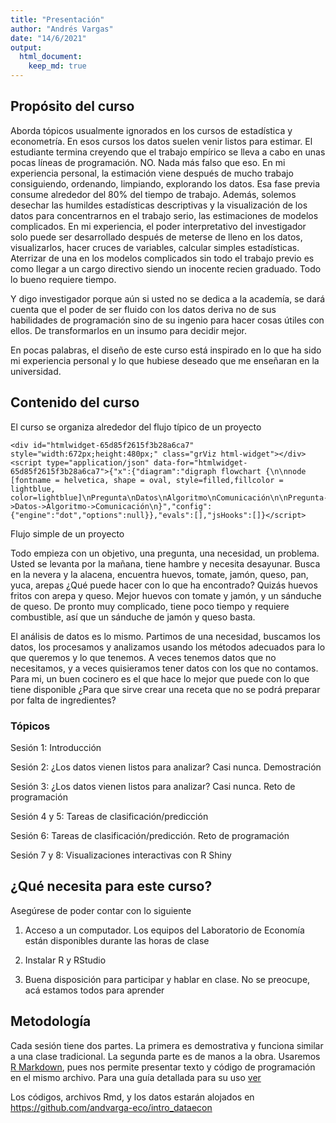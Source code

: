 ```yaml
---
title: "Presentación"
author: "Andrés Vargas"
date: "14/6/2021"
output: 
  html_document:
    keep_md: true
---
```


## Propósito del curso

Aborda tópicos usualmente ignorados en los cursos de estadística y econometría. En esos cursos los datos suelen venir listos para estimar. El estudiante termina creyendo que el trabajo empírico se lleva a cabo en unas pocas líneas de programación. NO. Nada más falso que eso. En mi experiencia personal, la estimación viene después de mucho trabajo consiguiendo, ordenando, limpiando, explorando los datos. Esa fase previa consume alrededor del 80% del tiempo de trabajo. Además, solemos desechar las humildes estadísticas descriptivas y la visualización de los datos para concentrarnos en el trabajo serio, las estimaciones de modelos complicados. En mi experiencia, el poder interpretativo del investigador solo puede ser desarrollado después de meterse de lleno en los datos, visualizarlos, hacer cruces de variables, calcular simples estadísticas. Aterrizar de una en los modelos complicados sin todo el trabajo previo es como llegar a un cargo directivo siendo un inocente recien graduado. Todo lo bueno requiere tiempo. 

Y digo investigador porque aún si usted no se dedica a la academía, se dará cuenta que el poder de ser fluido con los datos deriva no de sus habilidades de programación sino de su ingenio para hacer cosas útiles con ellos. De transformarlos en un insumo para decidir mejor. 

En pocas palabras, el diseño de este curso está inspirado en lo que ha sido mi experiencia personal y lo que hubiese deseado que me enseñaran en la universidad. 


## Contenido del curso

El curso se organiza alrededor del flujo típico de un proyecto

<div class="figure">

```{=html}
<div id="htmlwidget-65d85f2615f3b28a6ca7" style="width:672px;height:480px;" class="grViz html-widget"></div>
<script type="application/json" data-for="htmlwidget-65d85f2615f3b28a6ca7">{"x":{"diagram":"digraph flowchart {\n\nnode [fontname = helvetica, shape = oval, style=filled,fillcolor = lightblue, color=lightblue]\nPregunta\nDatos\nAlgoritmo\nComunicación\n\nPregunta->Datos->Algoritmo->Comunicación\n}","config":{"engine":"dot","options":null}},"evals":[],"jsHooks":[]}</script>
```

<p class="caption">Flujo simple de un proyecto</p>
</div>

Todo empieza con un objetivo, una pregunta, una necesidad, un problema. Usted se levanta por la mañana, tiene hambre y necesita desayunar. Busca en la nevera y la alacena, encuentra huevos, tomate, jamón, queso, pan, yuca, arepas ¿Qué puede hacer con lo que ha encontrado? Quizás huevos fritos con arepa y queso.  Mejor huevos con tomate y jamón, y un sánduche de queso. De pronto muy complicado, tiene poco tiempo y requiere combustible, así que un sánduche de jamón y queso basta. 

El análisis de datos es lo mismo. Partimos de una necesidad, buscamos los datos, los procesamos y analizamos usando los métodos adecuados para lo que queremos y lo que tenemos. A veces tenemos datos que no necesitamos, y a veces quisieramos tener datos con los que no contamos. Para mi, un buen cocinero es el que hace lo mejor que puede con lo que tiene disponible ¿Para que sirve crear una receta que no se podrá preparar por falta de ingredientes?


### Tópicos

Sesión 1: Introducción

Sesión 2: ¿Los datos vienen listos para analizar? Casi nunca. Demostración

Sesión 3: ¿Los datos vienen listos para analizar? Casi nunca. Reto de programación

Sesión 4 y 5: Tareas de clasificación/predicción

Sesión 6: Tareas de clasificación/predicción. Reto de programación

Sesión 7 y 8: Visualizaciones interactivas con R Shiny


## ¿Qué necesita para este curso?

Asegúrese de poder contar con lo siguiente

1. Acceso a un computador. Los equipos del Laboratorio de Economía están disponibles durante las horas de clase

2. Instalar R y RStudio

3. Buena disposición para participar y hablar en clase. No se preocupe, acá estamos todos para aprender


## Metodología

Cada sesión tiene dos partes. La primera es demostrativa y funciona similar a una clase tradicional. La segunda parte es de manos a la obra. Usaremos [R Markdown](https://rmarkdown.rstudio.com/), pues nos permite presentar texto y código de programación en el mismo archivo. Para una guía detallada para su uso [ver](https://bookdown.org/yihui/rmarkdown/)

Los códigos, archivos Rmd, y los datos estarán alojados en https://github.com/andvarga-eco/intro_dataecon


